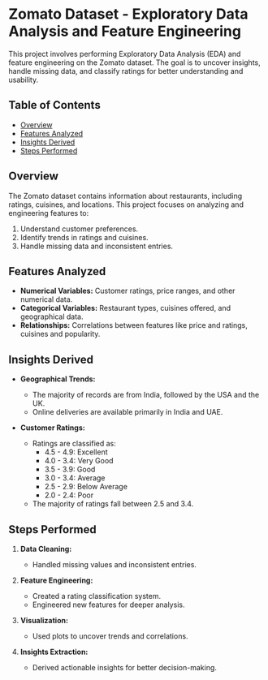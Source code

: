 # Zomato Dataset - Exploratory Data Analysis and Feature Engineering

This project involves performing Exploratory Data Analysis (EDA) and feature engineering on the Zomato dataset. The goal is to uncover insights, handle missing data, and classify ratings for better understanding and usability.

## Table of Contents

- [Overview](#overview)
- [Features Analyzed](#features-analyzed)
- [Insights Derived](#insights-derived)
- [Steps Performed](#steps-performed)

## Overview

The Zomato dataset contains information about restaurants, including ratings, cuisines, and locations. This project focuses on analyzing and engineering features to:

1. Understand customer preferences.
2. Identify trends in ratings and cuisines.
3. Handle missing data and inconsistent entries.

## Features Analyzed

- **Numerical Variables:** Customer ratings, price ranges, and other numerical data.
- **Categorical Variables:** Restaurant types, cuisines offered, and geographical data.
- **Relationships:** Correlations between features like price and ratings, cuisines and popularity.

## Insights Derived

- **Geographical Trends:**
  - The majority of records are from India, followed by the USA and the UK.
  - Online deliveries are available primarily in India and UAE.

- **Customer Ratings:**
  - Ratings are classified as:
    - 4.5 - 4.9: Excellent
    - 4.0 - 3.4: Very Good
    - 3.5 - 3.9: Good
    - 3.0 - 3.4: Average
    - 2.5 - 2.9: Below Average
    - 2.0 - 2.4: Poor
  - The majority of ratings fall between 2.5 and 3.4.


## Steps Performed

1. **Data Cleaning:**
   - Handled missing values and inconsistent entries.

2. **Feature Engineering:**
   - Created a rating classification system.
   - Engineered new features for deeper analysis.

3. **Visualization:**
   - Used plots to uncover trends and correlations.

4. **Insights Extraction:**
   - Derived actionable insights for better decision-making.
